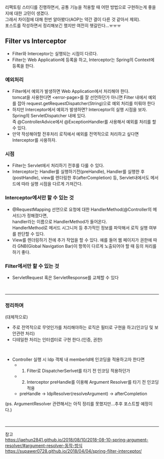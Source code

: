 리팩토링 스터디를 진행하면서, 공통 기능을 적용할 때 어떤 방법으로 구현하는게 좋을지에 대한 고민이 생겼다.  
그래서 차이점에 대해 한번 알아봤다(AOP는 약간 결이 다른 것 같아서 제외).  
포스트를 작성하면서 정리해보긴 했지만 여전히 헷갈린다...ㅠㅠㅠ

## Filter vs Interceptor

- Filter와 Interceptor는 실행되는 시점이 다르다.  
- Filter는 Web Application에 등록을 하고, Interceptor는 Spring의 Context에 등록을 한다.

### 예외처리

- Filter에서 예외가 발생하면 Web Application에서 처리해야 한다.  
tomcat을 사용한다면 \<error-page>를 잘 선언하던가 아니면 Filter 내에서 예외를 잡아 request.getRequestDispatcher(String)으로 예외 처리를 미뤄야 한다  
- 하지만 Interceptor에서 예외가 발생하면? Interceptor의 실행 시점을 보자.  
Spring의 ServletDispatcher 내에 있다.  
즉 @ControllerAdvice에서 @ExceptionHandler를 사용해서 예외를 처리를 할 수 있다.  
- 만약 작성해야할 전후처리 로직에서 예외를 전역적으로 처리하고 싶다면 Interceptor를 사용하자.  

### 시점
- Filter는 Servlet에서 처리하기 전후를 다룰 수 있다.  
- Interceptor는 Handler를 실행하기전(preHandle), Handler를 실행한 후(postHandle), view를 렌더링한 후(afterCompletion) 등, Servlet내에서도 메서드에 따라 실행 시점을 다르게 가져간다.  

### Interceptor에서만 할 수 있는 것  
- @RequestMapping 선언으로 요청에 대한 HandlerMethod(@Controller의 메서드)가 정해졌다면,  
  handler라는 이름으로 HandlerMethod가 들어온다.  
  HandlerMethod로 메서드 시그니처 등 추가적인 정보를 파악해서 로직 실행 여부를 판단할 수 있다.  
- View를 렌더링하기 전에 추가 작업을 할 수 있다. 예를 들어 웹 페이지가 권한에 따라 GNB(Global Navigation Bar)이 항목이 다르게 노출되어야 할 때 등의 처리를 하기 좋다.  

### Filter에서만 할 수 있는 것
- ServletRequest 혹은 ServletResponse를 교체할 수 있다  

<br>

* * *

### 정리하며

(대체적으로)  
- 주로 전역적으로 무엇인가를 처리해야하는 로직은 필터로 구현을 하고(인코딩 및 보안관련 처리)  
- 디테일한 처리는 인터셉터로 구현 한다.(인증, 권한)  
<br>

- Controller 실행 시 Idp 객체 내 memberId에 인코딩을 적용하고자 한다면  
    - 1. Filter로 DispatcherSerlvet를 타기 전 인코딩 적용하던가  
    - 2. Interceptor preHandle를 이용해 Argument Resolver를 타기 전 인코딩 적용  
    - preHandle -> IdpResolver(resolveArgument) -> afterCompletion  
    
(ps. ArgumentResolver 관련해서는 아직 정리를 못했지만...추후 포스트할 예정이다.)

<br>

* * *

참고  
https://jaehun2841.github.io/2018/08/10/2018-08-10-spring-argument-resolver/#argument-resolver-동작-방식  
https://supawer0728.github.io/2018/04/04/spring-filter-interceptor/  